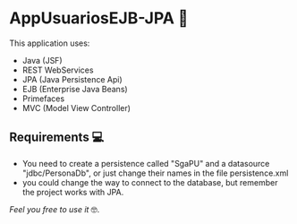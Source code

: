 # AppUsuariosEJB-JPA 🤙

This application uses:
- Java (JSF)
- REST WebServices
- JPA (Java Persistence Api)
- EJB (Enterprise Java Beans)
- Primefaces
- MVC (Model View Controller)

## Requirements 💻

- You need to create a persistence called "SgaPU" and a datasource "jdbc/PersonaDb", or just change their names in the file persistence.xml
- you could change the way to connect to the database, but remember the project works with JPA.

*Feel you free to use it* 🤓.
